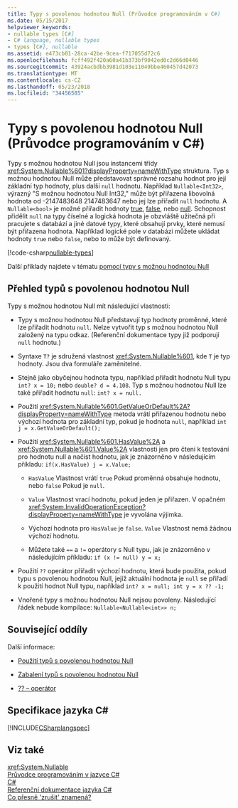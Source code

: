 ```yaml
---
title: Typy s povolenou hodnotou Null (Průvodce programováním v C#)
ms.date: 05/15/2017
helpviewer_keywords:
- nullable types [C#]
- C# language, nullable types
- types [C#], nullable
ms.assetid: e473cb01-28ca-42be-9cea-f717055d72c6
ms.openlocfilehash: fcff492f420a60a41b373bf9042ed0c2d66d0446
ms.sourcegitcommit: 43924acbdbb3981d103e11049bbe460457d42073
ms.translationtype: MT
ms.contentlocale: cs-CZ
ms.lasthandoff: 05/23/2018
ms.locfileid: "34456585"
---
```

# <a name="nullable-types-c-programming-guide"></a>Typy s povolenou hodnotou Null (Průvodce programováním v C#)
Typy s možnou hodnotou Null jsou instancemi třídy <xref:System.Nullable%601?displayProperty=nameWithType> struktura. Typ s možnou hodnotou Null může představovat správné rozsahu hodnot pro její základní typ hodnoty, plus další `null` hodnotu. Například `Nullable<Int32>`, výrazný "S možnou hodnotou Null Int32," může být přiřazena libovolná hodnota od -2147483648 2147483647 nebo jej lze přiřadit `null` hodnotu. A `Nullable<bool>` je možné přiřadit hodnoty [true](../../../csharp/language-reference/keywords/true.md), [false](../../../csharp/language-reference/keywords/false.md), nebo [null](../../../csharp/language-reference/keywords/null.md). Schopnost přidělit `null` na typy číselné a logická hodnota je obzvláště užitečná při pracujete s databází a jiné datové typy, které obsahují prvky, které nemusí být přiřazena hodnota. Například logické pole v databázi můžete ukládat hodnoty `true` nebo `false`, nebo to může být definovaný. 
  
[!code-csharp[nullable-types](../../../../samples/snippets/csharp/programming-guide/nullable-types/nullable-ex1.cs)]  
  
Další příklady najdete v tématu [pomocí typy s možnou hodnotou Null](../../../csharp/programming-guide/nullable-types/using-nullable-types.md)  
  
## <a name="nullable-types-overview"></a>Přehled typů s povolenou hodnotou Null  
 Typy s možnou hodnotou Null mít následující vlastnosti:  
  
-   Typy s možnou hodnotou Null představují typ hodnoty proměnné, které lze přiřadit hodnotu `null`. Nelze vytvořit typ s možnou hodnotou Null založený na typu odkaz. (Referenční dokumentace typy již podporují `null` hodnotu.)  
  
-   Syntaxe `T?` je sdružená vlastnost <xref:System.Nullable%601>, kde `T` je typ hodnoty. Jsou dva formuláře zaměnitelné.  
  
-   Stejně jako obyčejnou hodnota typu, například přiřadit hodnotu Null typu `int? x = 10;` nebo `double? d = 4.108`. Typ s možnou hodnotou Null lze také přiřadit hodnotu `null`: `int? x = null.`  
  
-   Použití <xref:System.Nullable%601.GetValueOrDefault%2A?displayProperty=nameWithType> metoda vrátí přiřazenou hodnotu nebo výchozí hodnota pro základní typ, pokud je hodnota `null`, například `int j = x.GetValueOrDefault();`  
  
-   Použití <xref:System.Nullable%601.HasValue%2A> a <xref:System.Nullable%601.Value%2A> vlastnosti jen pro čtení k testování pro hodnotu null a načíst hodnotu, jak je znázorněno v následujícím příkladu: `if(x.HasValue) j = x.Value;`  
  
    -   `HasValue` Vlastnost vrátí `true` Pokud proměnná obsahuje hodnotu, nebo `false` Pokud je `null`.  
  
    -   `Value` Vlastnost vrací hodnotu, pokud jeden je přiřazen. V opačném <xref:System.InvalidOperationException?displayProperty=nameWithType> je vyvolána výjimka.  
  
    -   Výchozí hodnota pro `HasValue` je `false`. `Value` Vlastnost nemá žádnou výchozí hodnotu.  
  
    -   Můžete také `==` a `!=` operátory s Null typu, jak je znázorněno v následujícím příkladu: `if (x != null) y = x;`  
  
-   Použití `??` operátor přiřadit výchozí hodnotu, která bude použita, pokud typu s povolenou hodnotou Null, jejíž aktuální hodnota je `null` se přiřadí k použití hodnot Null typu, například `int? x = null; int y = x ?? -1;`  
  
-   Vnořené typy s možnou hodnotou Null nejsou povoleny. Následující řádek nebude kompilace: `Nullable<Nullable<int>> n;`  
  
## <a name="related-sections"></a>Související oddíly  
 Další informace:  
  
-   [Použití typů s povolenou hodnotou Null](../../../csharp/programming-guide/nullable-types/using-nullable-types.md)  
  
-   [Zabalení typů s povolenou hodnotou Null](../../../csharp/programming-guide/nullable-types/boxing-nullable-types.md)  
  
-   [?? – operátor](../../../csharp/language-reference/operators/null-coalescing-operator.md)  
  
## <a name="c-language-specification"></a>Specifikace jazyka C#  
 [!INCLUDE[CSharplangspec](~/includes/csharplangspec-md.md)]  
  
## <a name="see-also"></a>Viz také  
 <xref:System.Nullable>  
 [Průvodce programováním v jazyce C#](../../../csharp/programming-guide/index.md)  
 [C#](../../../csharp/index.md)  
 [Referenční dokumentace jazyka C#](../../../csharp/language-reference/index.md)  
 [Co přesně 'zrušit' znamená?](https://blogs.msdn.microsoft.com/ericlippert/2007/06/27/what-exactly-does-lifted-mean/)

